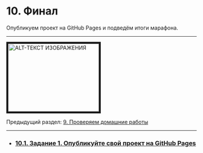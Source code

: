 # 10. Финал

Опубликуем проект на GitHub Pages и подведём итоги марафона.

---

<a href="http://www.youtube.com/watch?feature=player_embedded&v=tJIEV18zVzk" target="_blank"><img src="http://img.youtube.com/vi/tJIEV18zVzk/0.jpg"
alt="ALT-ТЕКСТ ИЗОБРАЖЕНИЯ" width="240" height="180" border="5" /></a>

Предыдущий раздел: [9. Проверяем домашние работы](./module-9.md)

---

- ### [10.1. Задание 1. Опубликуйте свой проект на GitHub Pages](../tasks/task-7.md)